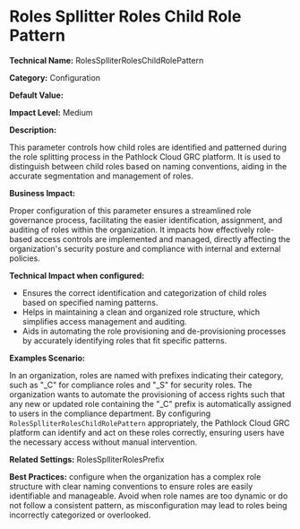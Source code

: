# Roles Spllitter Roles Child Role Pattern

**Technical Name:** RolesSplliterRolesChildRolePattern

**Category:** Configuration

**Default Value:**

**Impact Level:** Medium

**Description:**

This parameter controls how child roles are identified and patterned during the role splitting process in the Pathlock Cloud GRC platform. It is used to distinguish between child roles based on naming conventions, aiding in the accurate segmentation and management of roles.

**Business Impact:**

Proper configuration of this parameter ensures a streamlined role governance process, facilitating the easier identification, assignment, and auditing of roles within the organization. It impacts how effectively role-based access controls are implemented and managed, directly affecting the organization's security posture and compliance with internal and external policies.

**Technical Impact when configured:**

- Ensures the correct identification and categorization of child roles based on specified naming patterns.
- Helps in maintaining a clean and organized role structure, which simplifies access management and auditing.
- Aids in automating the role provisioning and de-provisioning processes by accurately identifying roles that fit specific patterns.

**Examples Scenario:**

In an organization, roles are named with prefixes indicating their category, such as "_C" for compliance roles and "_S" for security roles. The organization wants to automate the provisioning of access rights such that any new or updated role containing the "_C" prefix is automatically assigned to users in the compliance department. By configuring `RolesSplliterRolesChildRolePattern` appropriately, the Pathlock Cloud GRC platform can identify and act on these roles correctly, ensuring users have the necessary access without manual intervention.

**Related Settings:** RolesSplliterRolesPrefix

**Best Practices:** configure when the organization has a complex role structure with clear naming conventions to ensure roles are easily identifiable and manageable. Avoid when role names are too dynamic or do not follow a consistent pattern, as misconfiguration may lead to roles being incorrectly categorized or overlooked.